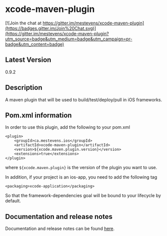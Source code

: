# xcode-maven-plugin

[![Join the chat at https://gitter.im/mestevens/xcode-maven-plugin](https://badges.gitter.im/Join%20Chat.svg)](https://gitter.im/mestevens/xcode-maven-plugin?utm_source=badge&utm_medium=badge&utm_campaign=pr-badge&utm_content=badge)

## Latest Version
0.9.2

## Description

A maven plugin that will be used to build/test/deploy/pull in iOS frameworks.

## Pom.xml information

In order to use this plugin, add the following to your pom.xml

```
<plugin>
	<groupId>ca.mestevens.ios</groupId>
	<artifactId>xcode-maven-plugin</artifactId>
	<version>${xcode.maven.plugin.version}</version>
	<extensions>true</extensions>
</plugin>
```

where `${xcode.maven.plugin}` is the version of the plugin you want to use.

In addition, if your project is an ios-app, you need to add the following tag
```
<packaging>xcode-application</packaging>
```
So that the framework-dependencies goal will be bound to your lifecycle by default.

## Documentation and release notes

Documentation and release notes can be found [here](http://mestevens.github.io/xcode-maven-plugin/).
